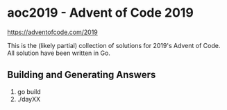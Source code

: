 # aoc2019 - Advent of Code 2019 
https://adventofcode.com/2019

This is the (likely partial) collection of solutions for 2019's Advent of Code.  All solution have been written in Go.

## Building and Generating Answers
1.  go build 
2.  ./dayXX
